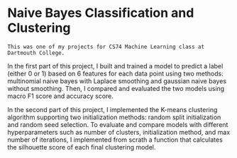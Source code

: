 # Naive Bayes Classification and Clustering
`This was one of my projects for CS74 Machine Learning class at Dartmouth College.`

In the first part of this project, I built and trained a model to predict a label (either 0 or 1) based on 6 features for each data point using two methods: multinomial naive bayes with Laplace smoothing and gaussian naive bayes without smoothing. Then, I compared and evaluated the two models using macro F1 score and accuracy score.

In the second part of this project, I implemented the K-means clustering algorithm supporting two initialization methods: random split initialization and random seed selection. To evaluate and compare models with different hyperparameters such as number of clusters, initialization method, and max number of iterations, I implemented from scrath a function that calculates the silhouette score of each final clustering model.

